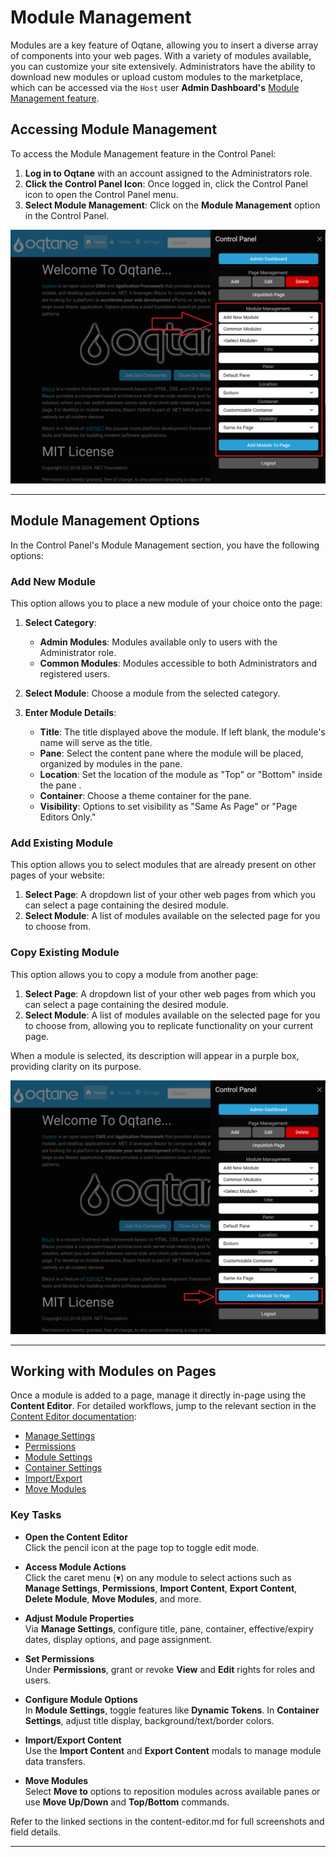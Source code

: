 # Module Management

Modules are a key feature of Oqtane, allowing you to insert a diverse array of components into your web pages.
With a variety of modules available, you can customize your site extensively.
Administrators have the ability to download new modules or upload custom modules to the marketplace,
which can be accessed via the `Host` user **Admin Dashboard's** [Module Management feature](../system/module-management.md).

## Accessing Module Management

To access the Module Management feature in the Control Panel:
1. **Log in to Oqtane** with an account assigned to the Administrators role.
2. **Click the Control Panel Icon**: Once logged in, click the Control Panel icon to open the Control Panel menu.
3. **Select Module Management**: Click on the **Module Management** option in the Control Panel.

![Control Panel Module Management](./assets/control-panel-module-management.png)

---

## Module Management Options

In the Control Panel's Module Management section, you have the following options:

### Add New Module

This option allows you to place a new module of your choice onto the page:

1. **Select Category**:
   - **Admin Modules**: Modules available only to users with the Administrator role.
   - **Common Modules**: Modules accessible to both Administrators and registered users.

2. **Select Module**: Choose a module from the selected category.

3. **Enter Module Details**:
   - **Title**: The title displayed above the module. If left blank, the module's name will serve as the title.
   - **Pane**: Select the content pane where the module will be placed, organized by modules in the pane.
   - **Location**: Set the location of the module as "Top" or "Bottom" inside the pane .
   - **Container**: Choose a theme container for the pane.
   - **Visibility**: Options to set visibility as "Same As Page" or "Page Editors Only."

### Add Existing Module

This option allows you to select modules that are already present on other pages of your website:

1. **Select Page**: A dropdown list of your other web pages from which you can select a page containing the desired module.
2. **Select Module**: A list of modules available on the selected page for you to choose from.

### Copy Existing Module

This option allows you to copy a module from another page:

1. **Select Page**: A dropdown list of your other web pages from which you can select a page containing the desired module.
2. **Select Module**: A list of modules available on the selected page for you to choose from, allowing you to replicate functionality on your current page.

When a module is selected, its description will appear in a purple box, providing clarity on its purpose.

![Add Module Button](./assets/control-panel-add-module-to-page-button.png)

---

## Working with Modules on Pages

Once a module is added to a page, manage it directly in-page using the **Content Editor**. For detailed workflows, jump to the relevant section in the [Content Editor documentation](../content/content-editor.md):

- [Manage Settings](../content/content-editor.md#manage-settings)
- [Permissions](../content/content-editor.md#permissions-tab)
- [Module Settings](../content/content-editor.md#module-settings)
- [Container Settings](../content/content-editor.md#container-settings-tab)
- [Import/Export](../content/content-editor.md#other-options)
- [Move Modules](../content/content-editor.md#other-options)

### Key Tasks

- **Open the Content Editor**  
  Click the pencil icon at the page top to toggle edit mode.

- **Access Module Actions**  
  Click the caret menu (▾) on any module to select actions such as **Manage Settings**, **Permissions**, **Import Content**, **Export Content**, **Delete Module**, **Move Modules**, and more.

- **Adjust Module Properties**  
  Via **Manage Settings**, configure title, pane, container, effective/expiry dates, display options, and page assignment.

- **Set Permissions**  
  Under **Permissions**, grant or revoke **View** and **Edit** rights for roles and users.

- **Configure Module Options**  
  In **Module Settings**, toggle features like **Dynamic Tokens**. In **Container Settings**, adjust title display, background/text/border colors.

- **Import/Export Content**  
  Use the **Import Content** and **Export Content** modals to manage module data transfers.

- **Move Modules**  
  Select **Move to** options to reposition modules across available panes or use **Move Up/Down** and **Top/Bottom** commands.

Refer to the linked sections in the content-editor.md for full screenshots and field details.

---
